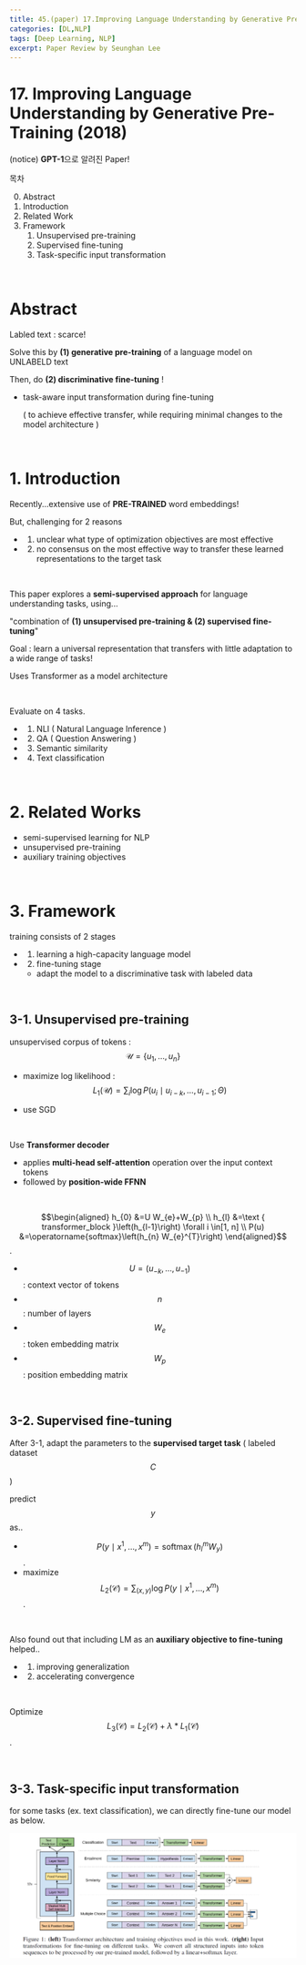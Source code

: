 ```yaml
---
title: 45.(paper) 17.Improving Language Understanding by Generative Pre-Training
categories: [DL,NLP]
tags: [Deep Learning, NLP]
excerpt: Paper Review by Seunghan Lee
---
```


# 17. Improving Language Understanding by Generative Pre-Training (2018)

<script src="https://cdn.mathjax.org/mathjax/latest/MathJax.js?config=TeX-AMS-MML_HTMLorMML" type="text/javascript"></script>

(notice) **GPT-1**으로 알려진 Paper! 

목차

0. Abstract
1. Introduction
2. Related Work
3. Framework
   1. Unsupervised pre-training
   2. Supervised fine-tuning
   3. Task-specific input transformation

<br>

# Abstract

Labled text : scarce!

Solve this by **(1) generative pre-training** of a language model on UNLABELD text

Then, do **(2) discriminative fine-tuning** !

- task-aware input transformation during fine-tuning

  ( to achieve effective transfer, while requiring minimal changes to the model architecture )

<br>

# 1. Introduction

Recently...extensive use of **PRE-TRAINED** word embeddings!

But, challenging for 2 reasons

- 1) unclear what type of optimization objectives are most effective
- 2) no consensus on the most effective way to transfer these learned representations to the target task

<br>

This paper explores a **semi-supervised approach** for language understanding tasks, using...

"combination of **(1) unsupervised pre-training & (2) supervised fine-tuning**"

Goal : learn a universal representation that transfers with little adaptation to a wide range of tasks!

Uses Transformer as a model architecture

<br>

Evaluate on 4 tasks.

- 1) NLI ( Natural Language Inference )
- 2) QA ( Question Answering )
- 3) Semantic similarity
- 4) Text classification

<br>

# 2. Related Works

- semi-supervised learning for NLP
- unsupervised pre-training
- auxiliary training objectives

<br>

# 3. Framework

training consists of 2 stages

- 1) learning a high-capacity language model
- 2) fine-tuning stage
  - adapt the model to a discriminative task with labeled data

<br>

## 3-1. Unsupervised pre-training

unsupervised corpus of tokens : $$\mathcal{U}=\left\{u_{1}, \ldots, u_{n}\right\}$$

- maximize log likelihood : $$L_{1}(\mathcal{U})=\sum_{i} \log P\left(u_{i} \mid u_{i-k}, \ldots, u_{i-1} ; \Theta\right)$$

- use SGD

<br>

Use **Transformer decoder**

- applies **multi-head self-attention** operation over the input context tokens
- followed by **position-wide FFNN**

<br>

$$\begin{aligned}
h_{0} &=U W_{e}+W_{p} \\
h_{l} &=\text { transformer_block }\left(h_{l-1}\right) \forall i \in[1, n] \\
P(u) &=\operatorname{softmax}\left(h_{n} W_{e}^{T}\right)
\end{aligned}$$.

- $$U=\left(u_{-k}, \ldots, u_{-1}\right)$$: context vector of tokens
- $$n$$ : number of layers 
- $$W_e$$ : token embedding matrix
- $$W_p$$ : position embedding matrix

<br>

## 3-2. Supervised fine-tuning

After 3-1, adapt the parameters to the **supervised target task** ( labeled dataset $$C$$ )

predict $$y$$ as..

- $$P\left(y \mid x^{1}, \ldots, x^{m}\right)=\operatorname{softmax}\left(h_{l}^{m} W_{y}\right)$$.
- maximize $$L_{2}(\mathcal{C})=\sum_{(x, y)} \log P\left(y \mid x^{1}, \ldots, x^{m}\right)$$.

<br>

Also found out that including LM as an **auxiliary objective to fine-tuning** helped..

- 1) improving generalization
- 2) accelerating convergence

<br>

Optimize $$L_{3}(\mathcal{C})=L_{2}(\mathcal{C})+\lambda * L_{1}(\mathcal{C})$$.

<br>

## 3-3. Task-specific input transformation

for some tasks (ex. text classification), we can directly fine-tune our model as below.

![figure2](/assets/img/nlp/nlp21.png)